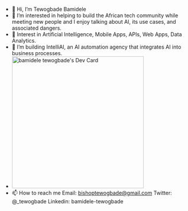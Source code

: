 - 👋 Hi, I’m Tewogbade Bamidele
- 👀 I’m interested in helping to build the African tech community while meeting new people and I enjoy talking about AI, its use cases, and associated dangers.
- 🌱 Interest in Artificial Intelligence, Mobile Apps, APIs, Web Apps, Data Analytics.
- 💞️ I’m building IntelliAI, an AI automation agency that integrates AI into business processes.
-  <a href="https://app.daily.dev/iambishopp"><img src="https://api.daily.dev/devcards/v2/51fKot0h0.png?type=default&r=r29" width="356" alt="bamidele tewogbade's Dev Card"/></a>
- 📫 How to reach me 
     Email: bishoptewogbade@gmail.com 
     Twitter: @_tewogbade
     Linkedin: bamidele-tewogbade
     
    

<!---
bamideletewogbade/bamideletewogbade is a ✨ special ✨ repository because its `README.md` (this file) appears on your GitHub profile.
You can click the Preview link to take a look at your changes.
--->
